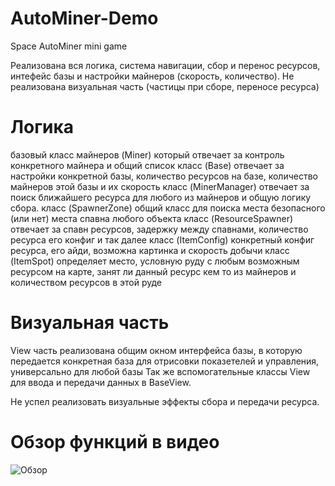 # AutoMiner-Demo
Space AutoMiner mini game

Реализована вся логика, система навигации, сбор и перенос ресурсов, интефейс базы и настройки майнеров (скорость, количество).
Не реализована визуальная часть (частицы при сборе, переносе ресурса)

# Логика
базовый класс майнеров (Miner) который отвечает за контроль конкретного майнера и общий список
класс (Base) отвечает за настройки конкретной базы, количество ресурсов на базе, количество майнеров этой базы и их скорость
класс (MinerManager) отвечает за поиск ближайшего ресурса для любого из майнеров и общую логику сбора.
класс (SpawnerZone) общий класс для поиска места безопасного (или нет) места спавна любого объекта
класс (ResourceSpawner) отвечает за спавн ресурсов, задержку между спавнами, количество ресурса его конфиг и так далее
класс (ItemConfig) конкретный конфиг ресурса, его айди, возможна картинка и скорость добычи
класс (ItemSpot) определяет место, условную руду с любым возможным ресурсом на карте, занят ли данный ресурс кем то из майнеров и количеством ресурсов в этой руде

# Визуальная часть
View часть реализована общим окном интерфейса базы, в которую передается конкретная база для отрисовки показетелей и управления, универсально для любой базы
Так же вспомогательные классы View для ввода и передачи данных в BaseView.

Не успел реализовать визуальные эффекты сбора и передачи ресурса.

# Обзор функций в видео
![Обзор](./Assets/View/Monosnap%20Video%202025-05-28%2002.59.35.gif)
